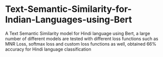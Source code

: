 # Text-Semantic-Similarity-for-Indian-Languages-using-Bert
A Text Semantic Similarity model for Hindi language using Bert, a large number of different models are tested with different loss functions such as MNR Loss, softmax loss and custom loss functions as well, obtained 66% accuracy for Hindi language classification
